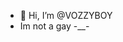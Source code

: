 - 👋 Hi, I’m @VOZZYBOY
- Im not a gay -__-
<!---
VOZZYBOY/VOZZYBOY is a ✨ special ✨ repository because its `README.md` (this file) appears on your GitHub profile.
You can click the Preview link to take a look at your changes.
--->
